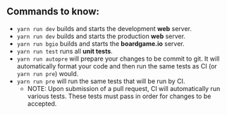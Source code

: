 ## Commands to know:

* `yarn run dev` builds and starts the development **web** server.
* `yarn run dev` builds and starts the production **web** server.
* `yarn run bgio` builds and starts the **boardgame.io** server.
* `yarn run test` runs all **unit tests**.
* `yarn run autopre` will prepare your changes to be commit to git.  It will automatically format your code and then run the same tests as CI (or `yarn run pre`) would.
* `yarn run pre` will run the same tests that will be run by CI.
  * NOTE: Upon submission of a pull request, CI will automatically run various tests.  These tests must pass in order for changes to be accepted.

